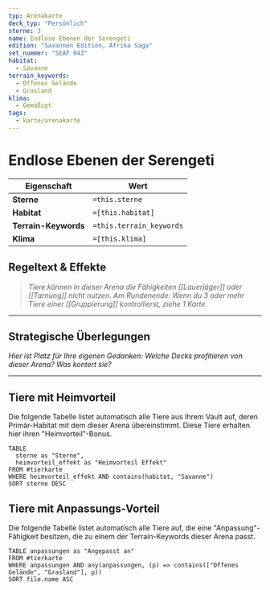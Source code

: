 ```yaml
---
typ: Arenakarte
deck_typ: "Persönlich"
sterne: 3
name: Endlose Ebenen der Serengeti
edition: "Savannen Edition, Afrika Saga"
set_nummer: "SEAF 043"
habitat:
  - Savanne
terrain_keywords:
  - Offenes Gelände
  - Grasland
klima:
  - Gemäßigt
tags:
  - karte/arenakarte
---
```


# Endlose Ebenen der Serengeti

| Eigenschaft | Wert |
|---|---|
| **Sterne** | `=this.sterne` |
| **Habitat** | `=[this.habitat]` |
| **Terrain-Keywords** | `=this.terrain_keywords` |
| **Klima** | `=[this.klima]` |

## Regeltext & Effekte

> *Tiere können in dieser Arena die Fähigkeiten [[Lauerjäger]] oder [[Tarnung]] nicht nutzen. Am Rundenende: Wenn du 3 oder mehr Tiere einer [[Gruppierung]] kontrollierst, ziehe 1 Karte.*

---
## Strategische Überlegungen

*Hier ist Platz für Ihre eigenen Gedanken: Welche Decks profitieren von dieser Arena? Was kontert sie?*

---
## Tiere mit Heimvorteil

Die folgende Tabelle listet automatisch alle Tiere aus Ihrem Vault auf, deren Primär-Habitat mit dem dieser Arena übereinstimmt. Diese Tiere erhalten hier ihren "Heimvorteil"-Bonus.

```dataview
TABLE
  sterne as "Sterne",
  heimvorteil_effekt as "Heimvorteil Effekt"
FROM #tierkarte
WHERE heimvorteil_effekt AND contains(habitat, "Savanne")
SORT sterne DESC
```

## Tiere mit Anpassungs-Vorteil

Die folgende Tabelle listet automatisch alle Tiere auf, die eine "Anpassung"-Fähigkeit besitzen, die zu einem der Terrain-Keywords dieser Arena passt.

``` dataview
TABLE anpassungen as "Angepasst an"
FROM #tierkarte
WHERE anpassungen AND any(anpassungen, (p) => contains(["Offenes Gelände", "Grasland"], p))
SORT file.name ASC
